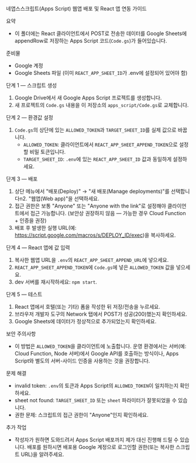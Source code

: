 네앱스스크립트(Apps Script) 웹앱 배포 및 React 앱 연동 가이드

요약
- 이 폴더에는 React 클라이언트에서 POST로 전송한 데이터를 Google Sheets에 appendRow로 저장하는 Apps Script 코드(`Code.gs`)가 들어있습니다.

준비물
- Google 계정
- Google Sheets 파일 (이미 `REACT_APP_SHEET_ID`가 .env에 설정되어 있어야 함)

단계 1 — 스크립트 생성
1. Google Drive에서 새 Google Apps Script 프로젝트를 생성합니다.
2. 새 프로젝트의 `Code.gs` 내용을 이 저장소의 `apps_script/Code.gs`로 교체합니다.

단계 2 — 환경값 설정
1. `Code.gs`의 상단에 있는 `ALLOWED_TOKEN`과 `TARGET_SHEET_ID`를 실제 값으로 바꿉니다.
   - `ALLOWED_TOKEN`: 클라이언트에서 `REACT_APP_SHEET_APPEND_TOKEN`으로 설정할 비밀 토큰입니다.
   - `TARGET_SHEET_ID`: `.env`에 있는 `REACT_APP_SHEET_ID` 값과 동일하게 설정하세요.

단계 3 — 배포
1. 상단 메뉴에서 "배포(Deploy)" → "새 배포(Manage deployments)"를 선택합니다n2. "웹앱(Web app)"을 선택하세요.
2. 접근 권한은 보통 "Anyone" 또는 "Anyone with the link"로 설정해야 클라이언트에서 접근 가능합니다. (보안상 권장하지 않음 — 가능한 경우 Cloud Function + 인증을 권장)
3. 배포 후 발생한 실행 URL(예: https://script.google.com/macros/s/DEPLOY_ID/exec)을 복사하세요.

단계 4 — React 앱에 값 입력
1. 복사한 웹앱 URL을 `.env`의 `REACT_APP_SHEET_APPEND_URL`에 넣으세요.
2. `REACT_APP_SHEET_APPEND_TOKEN`에 `Code.gs`에 넣은 `ALLOWED_TOKEN` 값을 넣으세요.
3. dev 서버를 재시작하세요: `npm start`.

단계 5 — 테스트
1. React 앱에서 호텔(또는 기타) 폼을 작성한 뒤 저장/전송을 누르세요.
2. 브라우저 개발자 도구의 Network 탭에서 POST가 성공(200)했는지 확인하세요.
3. Google Sheets에 데이터가 정상적으로 추가되었는지 확인하세요.

보안 주의사항
- 이 방법은 `ALLOWED_TOKEN`을 클라이언트에 노출합니다. 운영 환경에서는 서버(예: Cloud Function, Node 서버)에서 Google API를 호출하는 방식이나, Apps Script와 별도의 서버-사이드 인증을 사용하는 것을 권장합니다.

문제 해결
- invalid token: `.env`의 토큰과 Apps Script의 `ALLOWED_TOKEN`이 일치하는지 확인하세요.
- sheet not found: `TARGET_SHEET_ID` 또는 `sheet` 파라미터가 잘못되었을 수 있습니다.
- 권한 문제: 스크립트의 접근 권한이 "Anyone"인지 확인하세요.

추가 작업
- 작성자가 원하면 도와드려서 Apps Script 배포까지 제가 대신 진행해 드릴 수 있습니다. 배포를 원하시면 배포용 Google 계정으로 로그인할 권한(또는 복사한 스크립트 URL)을 알려주세요.
